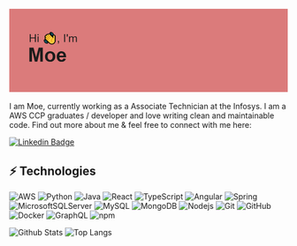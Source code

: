 ![img](https://github.com/moe-ko/moe-ko/blob/master/download.png)

I am Moe, currently working as a Associate Technician at the Infosys. I am a AWS CCP graduates / developer and love writing clean and maintainable code. Find out more about me & feel free to connect with me here:

[![Linkedin Badge](https://img.shields.io/badge/-moe-blue?style=flat-square&logo=Linkedin&logoColor=white&link=https://www.linkedin.com/in/moe-ko/)](https://www.linkedin.com/in/moe-ko)

## ⚡ Technologies

![AWS](https://img.shields.io/badge/AWS-%23FF9900.svg?style=for-the-badge&logo=amazon-aws&logoColor=black)
![Python](https://img.shields.io/badge/python-3670A0?style=for-the-badge&logo=python&logoColor=ffdd54)
![Java](https://img.shields.io/badge/java-%23ED8B00.svg?style=for-the-badge&logo=java&logoColor=white)
![React](https://img.shields.io/badge/-React-45b8d8?style=for-the-badge&logo=react&logoColor=white)
![TypeScript](https://img.shields.io/badge/-TypeScript-007ACC?style=for-the-badge&logo=typescript&logoColor=white)
![Angular](https://img.shields.io/badge/-Angular-DD0031?style=for-the-badge&logo=angular&logoColor=white)
![Spring](https://img.shields.io/badge/-Spring-13aa52?style=for-the-badge&logo=Spring&logoColor=white)
![MicrosoftSQLServer](https://img.shields.io/badge/Microsoft%20SQL%20Sever-CC2927?style=for-the-badge&logo=microsoft%20sql%20server&logoColor=white)
![MySQL](https://img.shields.io/badge/-MySQL-13aa52?style=for-the-badge&logo=mysql&logoColor=white)
![MongoDB](https://img.shields.io/badge/-MongoDB-13aa52?style=for-the-badge&logo=mongodb&logoColor=white)
![Nodejs](https://img.shields.io/badge/-Nodejs-43853d?style=for-the-badge&logo=Node.js&logoColor=white)
![Git](https://img.shields.io/badge/git-%23F05033.svg?style=for-the-badge&logo=git&logoColor=white)
![GitHub](https://img.shields.io/badge/github-%A32CC4.svg?style=for-the-badge&logo=github&logoColor=white)
![Docker](https://img.shields.io/badge/-Docker-46a2f1?style=for-the-badge&logo=docker&logoColor=white)
![GraphQL](https://img.shields.io/badge/-GraphQL-E10098?style=for-the-badge&logo=graphql&logoColor=white)
![npm](https://img.shields.io/badge/-NPM-CB3837?style=for-the-badge&logo=npm&logoColor=white)


![Github Stats](https://github-readme-stats.vercel.app/api?username=moe-ko&count_private=true&show_icons=true&include_all_commits=true)
![Top Langs](https://github-readme-stats.vercel.app/api/top-langs/?username=moe-ko&hide=TeX&layout=compact)

